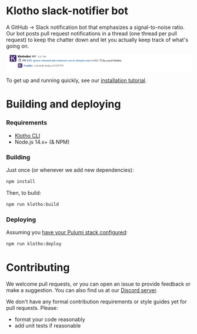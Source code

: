 # Klotho slack-notifier bot

A GitHub → Slack notification bot that emphasizes a signal-to-noise ratio. Our bot posts pull request notifications in a thread (one thread per pull request) to keep the chatter down and let you actually keep track of what's going on.

![a single message for a pull request, with updates in the message thread](docs/images/slackbot-thread.png)

To get up and running quickly, see our [installation tutorial][tutorial].

# Building and deploying

### Requirements

- [Klotho CLI](https://klo.dev/docs/tutorials/getting_started_with_klotho#installing-the-cli)
- Node.js 14.x+ (& NPM)

### Building

Just once (or whenever we add new dependencies):

```bash
npm install
```

Then, to build:

```bash
npm run klotho:build
```

### Deploying

Assuming you [have your Pulumi stack configured][config]:

```bash
npm run klotho:deploy
```

# Contributing

We welcome pull requests, or you can open an issue to provide feedback or make a suggestion. You can also find us at our [Discord server](https://discord.com/invite/4z2jwRvnyM).

We don't have any formal contribution requirements or style guides yet for pull requests. Please:

* format your code reasonably
* add unit tests if reasonable

[tutorial]: https://klo.dev/docs/tutorials/slackbot
[config]: http://klo.dev/docs/tutorials/slackbot#building-and-deploying-the-application
